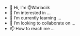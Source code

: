 - 👋 Hi, I’m @Wariaciik
- 👀 I’m interested in ...
- 🌱 I’m currently learning ...
- 💞️ I’m looking to collaborate on ...
- 📫 How to reach me ...

<!---
Wariaciik/Wariaciik is a ✨ special ✨ repository because its `README.md` (this file) appears on your GitHub profile.
You can click the Preview link to take a look at your changes.
--->
